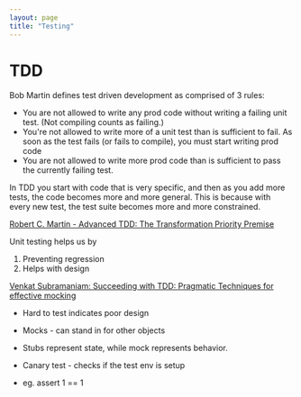 ```yaml
---
layout: page
title: "Testing"
---
```


# TDD

Bob Martin defines test driven development as comprised of 3 rules:

* You are not allowed to write any prod code
  without writing a failing unit test.
  (Not compiling counts as failing.)
* You're not allowed to write more of a unit test
  than is sufficient to fail.
  As soon as the test fails (or fails to compile),
  you must start writing prod code
* You are not allowed to write more prod code
  than is sufficient to pass the currently failing test.

In TDD you start with code that is very specific,
and then as you add more tests,
the code becomes more and more general.
This is because with every new test,
the test suite becomes more and more constrained.

[Robert C. Martin - Advanced TDD: The Transformation Priority Premise](https://vimeo.com/97516288)

Unit testing helps us by

1. Preventing regression
1. Helps with design

[Venkat Subramaniam: Succeeding with TDD: Pragmatic Techniques for effective mocking](https://vimeo.com/68383352)

* Hard to test indicates poor design

* Mocks - can stand in for other objects
* Stubs represent state, while mock represents behavior.

* Canary test - checks if the test env is setup
* eg. assert 1 == 1


